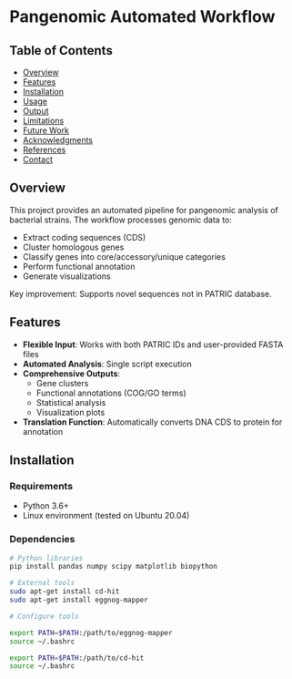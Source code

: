 # Pangenomic Automated Workflow

## Table of Contents
- [Overview](#overview)
- [Features](#features)
- [Installation](#installation)
- [Usage](#usage)
- [Output](#output)
- [Limitations](#limitations)
- [Future Work](#future-work)
- [Acknowledgments](#acknowledgments)
- [References](#references)
- [Contact](#contact)

## Overview
This project provides an automated pipeline for pangenomic analysis of bacterial strains. The workflow processes genomic data to:
- Extract coding sequences (CDS)
- Cluster homologous genes
- Classify genes into core/accessory/unique categories
- Perform functional annotation
- Generate visualizations

Key improvement: Supports novel sequences not in PATRIC database.

## Features
- **Flexible Input**: Works with both PATRIC IDs and user-provided FASTA files
- **Automated Analysis**: Single script execution
- **Comprehensive Outputs**:
  - Gene clusters
  - Functional annotations (COG/GO terms)
  - Statistical analysis
  - Visualization plots
- **Translation Function**: Automatically converts DNA CDS to protein for annotation

## Installation

### Requirements
- Python 3.6+
- Linux environment (tested on Ubuntu 20.04)

### Dependencies
```bash
# Python libraries
pip install pandas numpy scipy matplotlib biopython

# External tools
sudo apt-get install cd-hit
sudo apt-get install eggnog-mapper

# Configure tools

export PATH=$PATH:/path/to/eggnog-mapper
source ~/.bashrc

export PATH=$PATH:/path/to/cd-hit
source ~/.bashrc

